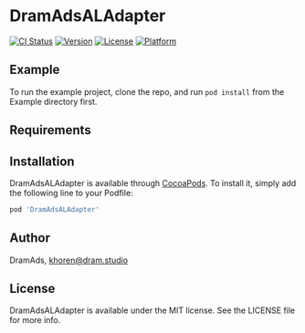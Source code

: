 # DramAdsALAdapter

[![CI Status](https://img.shields.io/travis/DramAds/DramAdsALAdapter.svg?style=flat)](https://travis-ci.org/DramAds/DramAdsALAdapter)
[![Version](https://img.shields.io/cocoapods/v/DramAdsALAdapter.svg?style=flat)](https://cocoapods.org/pods/DramAdsALAdapter)
[![License](https://img.shields.io/cocoapods/l/DramAdsALAdapter.svg?style=flat)](https://cocoapods.org/pods/DramAdsALAdapter)
[![Platform](https://img.shields.io/cocoapods/p/DramAdsALAdapter.svg?style=flat)](https://cocoapods.org/pods/DramAdsALAdapter)

## Example

To run the example project, clone the repo, and run `pod install` from the Example directory first.

## Requirements

## Installation

DramAdsALAdapter is available through [CocoaPods](https://cocoapods.org). To install
it, simply add the following line to your Podfile:

```ruby
pod 'DramAdsALAdapter'
```

## Author

DramAds, khoren@dram.studio

## License

DramAdsALAdapter is available under the MIT license. See the LICENSE file for more info.
